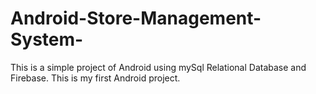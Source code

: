 # Android-Store-Management-System-
This is a simple project of Android using mySql Relational Database and Firebase. This is my first Android project.
